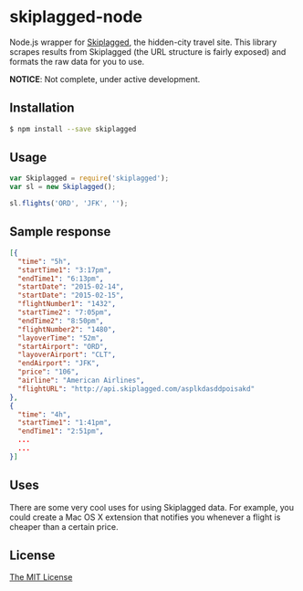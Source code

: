 
# skiplagged-node

Node.js wrapper for [Skiplagged](http://skiplagged.com), the hidden-city travel site. This library scrapes results from Skiplagged (the URL structure is fairly exposed) and formats the raw data for you to use.

**NOTICE**: Not complete, under active development.

## Installation 
```sh
$ npm install --save skiplagged
```

## Usage
```javascript
var Skiplagged = require('skiplagged');
var sl = new Skiplagged();

sl.flights('ORD', 'JFK', '');
```

## Sample response 
```json
[{
  "time": "5h",
  "startTime1": "3:17pm",
  "endTime1": "6:13pm",
  "startDate": "2015-02-14",
  "startDate": "2015-02-15",
  "flightNumber1": "1432",
  "startTime2": "7:05pm",
  "endTime2": "8:50pm",
  "flightNumber2": "1480",
  "layoverTime": "52m",
  "startAirport": "ORD",
  "layoverAirport": "CLT",
  "endAirport": "JFK",
  "price": "106",
  "airline": "American Airlines",
  "flightURL": "http://api.skiplagged.com/asplkdasddpoisakd"
},
{
  "time": "4h",
  "startTime1": "1:41pm",
  "endTime1": "2:51pm",
  ...
  ...
}]
```

## Uses
There are some very cool uses for using Skiplagged data. For example, you could create a Mac OS X extension that notifies you whenever a flight is cheaper than a certain price.

## License 

[The MIT License](LICENSE)
